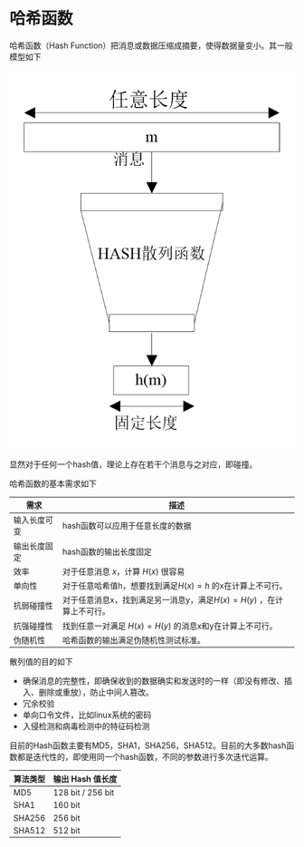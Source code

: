 # 哈希函数

哈希函数（Hash Function）把消息或数据压缩成摘要，使得数据量变小。其一般模型如下

![](./figure/hash.png)

显然对于任何一个hash值，理论上存在若干个消息与之对应，即碰撞。

哈希函数的基本需求如下

| 需求     | 描述                                       |
| ------ | ---------------------------------------- |
| 输入长度可变 | hash函数可以应用于任意长度的数据                       |
| 输出长度固定 | hash函数的输出长度固定                            |
| 效率     | 对于任意消息 $x$，计算 $H(x)$ 很容易                 |
| 单向性    | 对于任意哈希值h，想要找到满足$H(x)=h$ 的x在计算上不可行。       |
| 抗弱碰撞性  | 对于任意消息x，找到满足另一消息y，满足$H(x)=H(y)$ ，在计算上不可行。 |
| 抗强碰撞性  | 找到任意一对满足 $H(x)=H(y)$ 的消息x和y在计算上不可行。      |
| 伪随机性   | 哈希函数的输出满足伪随机性测试标准。                       |

散列值的目的如下

- 确保消息的完整性，即确保收到的数据确实和发送时的一样（即没有修改、插入、删除或重放），防止中间人篡改。
- 冗余校验
- 单向口令文件，比如linux系统的密码
- 入侵检测和病毒检测中的特征码检测

目前的Hash函数主要有MD5，SHA1，SHA256，SHA512。目前的大多数hash函数都是迭代性的，即使用同一个hash函数，不同的参数进行多次迭代运算。

| 算法类型   | 输出 Hash 值长度       |
| ------ | ----------------- |
| MD5    | 128 bit / 256 bit |
| SHA1   | 160 bit           |
| SHA256 | 256 bit           |
| SHA512 | 512 bit           |
